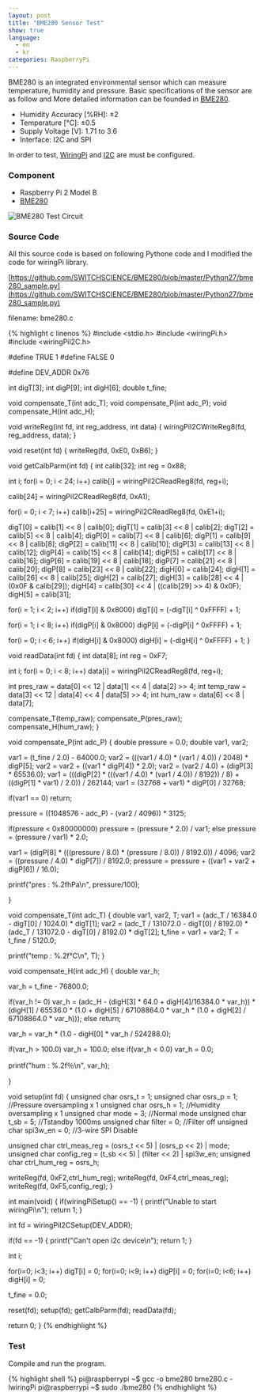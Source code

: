 ```yaml
---
layout: post
title: "BME280 Sensor Test"
show: true
language:
  - en
  - kr
categories: RaspberryPi
---
```

BME280 is an integrated environmental sensor which can measure temperature, humidity and pressure. Basic specifications of the sensor are as follow and More detailed information can be founded in [BME280](https://www.bosch-sensortec.com/bst/products/all_products/bme280).

* Humidity Accuracy [%RH]: ±2
* Temperature [℃]: ±0.5
* Supply Voltage [V]: 1.71 to 3.6
* Interface: I2C and SPI

In order to test, [WiringPi]({{site.url}}/raspberrypi/2016/05/20/wiringPi-installation-en.html) and [I2C]({{site.url}}/raspberrypi/2017/04/13/i2c-configuration-en.html) are must be configured.

### Component

* Raspberry Pi 2 Model B
* [BME280](https://www.embeddedadventures.com/bme280_weather_multi_sensor_mod-1022.html)

![BME280 Test Circuit]({{site.url}}/images/rpi_bme280_test.png)

### Source Code

All this source code is based on following Pythone code and I modified the code for wiringPi library.

[https://github.com/SWITCHSCIENCE/BME280/blob/master/Python27/bme280_sample.py](https://github.com/SWITCHSCIENCE/BME280/blob/master/Python27/bme280_sample.py)

filename: bme280.c

{% highlight c linenos %}
#include <stdio.h>
#include <wiringPi.h>
#include <wiringPiI2C.h>

#define TRUE 1
#define FALSE 0

#define DEV_ADDR 0x76

int digT[3];
int digP[9];
int digH[6];
double t_fine;

void compensate_T(int adc_T);
void compensate_P(int adc_P);
void compensate_H(int adc_H);

void writeReg(int fd, int reg_address, int data)
{
  wiringPiI2CWriteReg8(fd, reg_address, data);
}

void reset(int fd)
{
  writeReg(fd, 0xE0, 0xB6);
}

void getCalbParm(int fd)
{
  int calib[32];
  int reg = 0x88;

  int i;
  for(i = 0; i < 24; i++)
    calib[i] = wiringPiI2CReadReg8(fd, reg+i);

  calib[24] = wiringPiI2CReadReg8(fd, 0xA1);

  for(i = 0; i < 7; i++)
    calib[i+25] = wiringPiI2CReadReg8(fd, 0xE1+i);

  digT[0] = calib[1] << 8 | calib[0];
  digT[1] = calib[3] << 8 | calib[2];
  digT[2] = calib[5] << 8 | calib[4];
  digP[0] = calib[7] << 8 | calib[6];
  digP[1] = calib[9] << 8 | calib[8];
  digP[2] = calib[11] << 8 | calib[10];
  digP[3] = calib[13] << 8 | calib[12];
  digP[4] = calib[15] << 8 | calib[14];
  digP[5] = calib[17] << 8 | calib[16];
  digP[6] = calib[19] << 8 | calib[18];
  digP[7] = calib[21] << 8 | calib[20];
  digP[8] = calib[23] << 8 | calib[22];
  digH[0] = calib[24];
  digH[1] = calib[26] << 8 | calib[25];
  digH[2] = calib[27];
  digH[3] = calib[28] << 4 | (0x0F & calib[29]);
  digH[4] = calib[30] << 4 | ((calib[29] >> 4) & 0x0F);
  digH[5] = calib[31];

  for(i = 1; i < 2; i++)
    if(digT[i] & 0x8000) digT[i] = (-digT[i] ^ 0xFFFF) + 1;

  for(i = 1; i < 8; i++)
    if(digP[i] & 0x8000) digP[i] = (-digP[i] ^ 0xFFFF) + 1;

  for(i = 0; i < 6; i++)
    if(digH[i] & 0x8000) digH[i] = (-digH[i] ^ 0xFFFF) + 1;
}

void readData(int fd)
{
  int data[8];
  int reg = 0xF7;

  int i;
  for(i = 0; i < 8; i++)
    data[i] = wiringPiI2CReadReg8(fd, reg+i);

  int pres_raw = data[0] << 12 | data[1] << 4 | data[2] >> 4;
  int temp_raw = data[3] << 12 | data[4] << 4 | data[5] >> 4;
  int hum_raw = data[6] << 8 | data[7];

  compensate_T(temp_raw);
  compensate_P(pres_raw);
  compensate_H(hum_raw);
}

void compensate_P(int adc_P)
{
  double pressure = 0.0;
  double var1, var2;

  var1 = (t_fine / 2.0) - 64000.0;
  var2 = (((var1 / 4.0) * (var1 / 4.0)) / 2048) * digP[5];
  var2 = var2 + ((var1 * digP[4]) * 2.0);
  var2 = (var2 / 4.0) + (digP[3] * 65536.0);
  var1 = (((digP[2] * (((var1 / 4.0) * (var1 / 4.0)) / 8192)) / 8) + ((digP[1] * var1) / 2.0)) / 262144;
  var1 = (32768 + var1) * digP[0] / 32768;

  if(var1 == 0) return;

  pressure = ((1048576 - adc_P) - (var2 / 4096)) * 3125;

  if(pressure < 0x80000000) pressure = (pressure * 2.0) / var1;
  else
    pressure = (pressure / var1) * 2.0;

  var1 = (digP[8] * (((pressure / 8.0) * (pressure / 8.0)) / 8192.0)) / 4096;
  var2 = ((pressure / 4.0) * digP[7]) / 8192.0;
  pressure = pressure + ((var1 + var2 + digP[6]) / 16.0);

  printf("pres : %.2fhPa\n", pressure/100);

}

void compensate_T(int adc_T)
{
  double var1, var2, T;
  var1 = (adc_T / 16384.0 - digT[0] / 1024.0) * digT[1];
  var2 = (adc_T / 131072.0 - digT[0] / 8192.0) * (adc_T / 131072.0 - digT[0] / 8192.0) * digT[2];
  t_fine = var1 + var2;
  T = t_fine / 5120.0;

  printf("temp : %.2f℃\n", T);
}

void compensate_H(int adc_H)
{
  double var_h;

  var_h = t_fine - 76800.0;

  if(var_h != 0)
    var_h = (adc_H - (digH[3] * 64.0 + digH[4]/16384.0 * var_h)) * (digH[1] / 65536.0 * (1.0 + digH[5] / 67108864.0 * var_h * (1.0 + digH[2] / 67108864.0 * var_h)));
  else return;

  var_h = var_h * (1.0 - digH[0] * var_h / 524288.0);

  if(var_h > 100.0) var_h = 100.0;
  else if(var_h < 0.0) var_h = 0.0;

  printf("hum : %.2f％\n", var_h);

}

void setup(int fd)
{
  unsigned char osrs_t = 1;
  unsigned char osrs_p = 1;                      //Pressure oversampling x 1
  unsigned char osrs_h = 1;                      //Humidity oversampling x 1
  unsigned char mode   = 3;                      //Normal mode
  unsigned char t_sb   = 5;                      //Tstandby 1000ms
  unsigned char filter = 0;                      //Filter off
  unsigned char spi3w_en = 0;                    //3-wire SPI Disable

  unsigned char ctrl_meas_reg = (osrs_t << 5) | (osrs_p << 2) | mode;
  unsigned char config_reg    = (t_sb << 5) | (filter << 2) | spi3w_en;
  unsigned char ctrl_hum_reg  = osrs_h;

  writeReg(fd, 0xF2,ctrl_hum_reg);
  writeReg(fd, 0xF4,ctrl_meas_reg);
  writeReg(fd, 0xF5,config_reg);
}

int main(void)
{
  if(wiringPiSetup() == -1)
  {
    printf("Unable to start wiringPi\n");
    return 1;
  }

  int fd = wiringPiI2CSetup(DEV_ADDR);

  if(fd == -1)
  {
    printf("Can't open i2c device\n");
    return 1;
  }

  int i;

  for(i=0; i<3; i++) digT[i] = 0;
  for(i=0; i<9; i++) digP[i] = 0;
  for(i=0; i<6; i++) digH[i] = 0;

  t_fine = 0.0;

  reset(fd);
  setup(fd);
  getCalbParm(fd);
  readData(fd);

  return 0;
}
{% endhighlight %}

### Test

Compile and run the program.

{% highlight shell %}
pi@raspberrypi ~$ gcc -o bme280 bme280.c -lwiringPi
pi@raspberrypi ~$ sudo ./bme280
{% endhighlight %}
